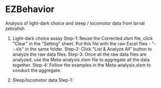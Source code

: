 # EZBehavior
Analysis of light-dark choice and sleep / locomotor data from larval zebrafish

1. Light-dark choice assay
    Step-1: Reuse the Corrected.xlsm file, click "Clear" in the "Setting" sheet. Put this file with the raw Excel files - "--.xls" in the same folder.
    Step-2: Click "List & Analyze All" button to analyze the raw data files.
    Step-3: Once all the raw data files are analyzed, use the Meta-analysis.xlsm file to aggregate all the data together.
    Step-4: Follow the examples in the Meta-analysis.xlsm to conduct the aggregate.

2. Sleep/locomotor data
    Step-1: 
